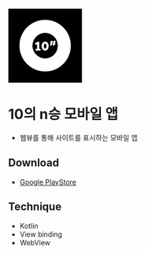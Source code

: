 <p>
  <img width=150px src="https://github.com/DokySp/tentothen2/blob/main/assets/store%20image/slogo1.png">
</p>

# 10의 n승 모바일 앱
- 웹뷰를 통해 사이트를 표시하는 모바일 앱

## Download
- [Google PlayStore](https://play.google.com/store/apps/details?id=space.doky.tentothen2)

## Technique
- Kotlin
- View binding
- WebView
